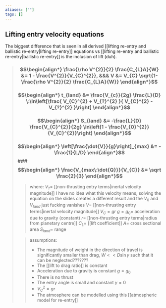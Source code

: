 ```yaml
---
aliases: [""]
tags: []
---
```


## Lifting entry velocity equations

The biggest difference that is seen in all derived [[lifting re-entry and ballistic re-entry|lifting re-entry]] equations vs [[lifting re-entry and ballistic re-entry|ballistic re-entry]] is the inclusion of lift (duh).


> ### $$\begin{align*}  \frac{\rho V^{2}}{2} \frac{C_{L}A}{W} &= 1 - \frac{V^{2}}{V_{C}^{2}}, &&& V &= V_{C} \sqrt{1- \frac{\rho V^{2}}{2} \frac{C_{L}A}{W}}   \end{align*}$$
> ### $$\begin{align*}  t_{land} &= \frac{V_{c}}{2g} \frac{L}{D} \:\ln\left[\frac{ V_{C}^{2} + V_{?}^{2} }{ V_{C}^{2} -  V_{?}^{2}  }\right] \end{align*}$$
> ### $$\begin{align*} S_{land} &= -\frac{L}{D} \frac{V_{C}^{2}}{2g} \ln\left(1 - \frac{V_{0}^{2}}{V_{C}^{2}}\right)  \end{align*}$$
> ### $$\begin{align*} \left[\frac{\dot{V}}{g}\right]_{max} &= - \frac{1}{L/D} \end{align*}$$### $$\begin{align*} \frac{V_{max\:\dot{Q}}}{V_{C}} &= \sqrt \frac{2}{3} \end{align*}$$
>> where: 
>> $V_{?}=$ [[non-thrusting entry terms|inertal velocity magnitude]] I have no idea what this velocity means, solving the equation on the slides creates a different result and the $V_{0}$ and $V_{land}$ just fucking vanishes
>> $V=$ [[non-thrusting entry terms|inertal velocity magnitude]]
>> $V_{C}=gr$ 
>> $g=g_{0}=$ acceleration due to gravity (constant)
>> $r=$ [[non-thrusting entry terms|radius from planetary centre]]
>> $C_{L}=$ [[lift coefficient]]
>> $A=$ cross sectional area
>> $S_{land}=$ range
>> 
>> 
>
>> assumptions:
>> - The magnitude of weight in the direction of travel is significantly smaller than drag, $W<<D\sin\gamma$ such that it can be neglected???????
>> - The [[lift to drag ratio]] is constant
>> - Acceleration due to gravity is constant $g=g_{0}$
>> - There is no thrust
>> - The entry angle is small and constant $\gamma=0$
>> - $V_{C}^{2}=gr$
>> - The atmosphere can be modelled using this [[atmospheric model for re-entry]]




